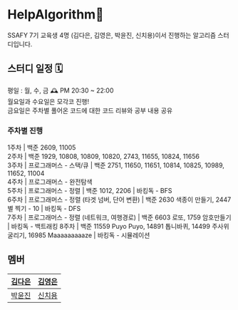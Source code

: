 # HelpAlgorithm🤲
SSAFY 7기 교육생 4명 (김다은, 김영은, 박윤진, 신치용)이서 진행하는 알고리즘 스터디입니다.

## 스터디 일정 🗓️
평일 : 월, 수, 금 🕰 PM 20:30 ~ 22:00   
월요일과 수요일은 모각코 진행!   
금요일은 주차별 풀어온 코드에 대한 코드 리뷰와 공부 내용 공유   

### 주차별 진행
1주차
| 백준 2609, 11005   
2주차
| 백준 1929, 10808, 10809, 10820, 2743,  11655, 10824, 11656   
3주차
| 프로그래머스 - 스택/큐
| 백준 2751, 11650, 11651, 10814, 10825, 10989, 11652, 11004   
4주차
| 프로그래머스 - 완전탐색   
5주차
| 프로그래머스 - 정렬
| 백준 1012, 2206
| 바킹독 - BFS   
6주차
| 프로그래머스 - 정렬 (타겟 넘버, 단어 변환)
| 백준 2630 색종이 만들기, 2447 별 찍기 - 10
| 바킹독 - DFS   
7주차
| 프로그래머스 - 정렬 (네트워크, 여행경로)
| 백준 6603 로또, 1759 암호만들기
| 바킹독 - 백트래킹
8주차
| 백준 11559 Puyo Puyo, 14891 톱니바퀴, 14499 주사위 굴리기, 16985 Maaaaaaaaaze
| 바킹독 - 시뮬레이션

## 멤버
| [김다은](https://github.com/daeunblue) | [김영은](https://github.com/kyeee2) |
|-------------------------------------|-----------------------------------------|
| [박윤진](https://bleron.tistory.com/) | [신치용](https://github.com/chiyongs)| 

